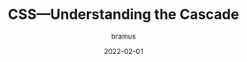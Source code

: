 ---
author: bramus
date: 2022-02-01
permalink: false
publisher: 9elements
tags:
  - videos
  - css
  - cascade
target_url: https://www.youtube.com/watch?v=lrivS7K1LcY
title: CSS—Understanding the Cascade
---
